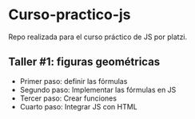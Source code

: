 # Curso-practico-js
Repo realizada para el curso práctico de JS por platzi.

## Taller #1: figuras geométricas

- Primer paso: definir las fórmulas
- Segundo paso: Implementar las fórmulas en JS
- Tercer paso: Crear funciones
- Cuarto paso: Integrar JS con HTML
